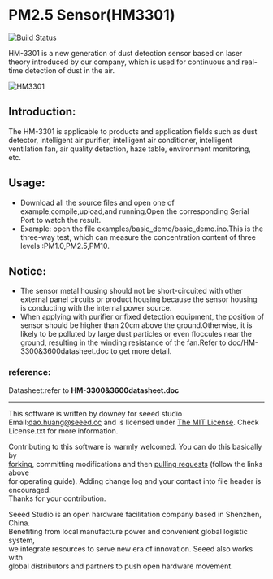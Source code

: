 # PM2.5 Sensor(HM3301)

[![Build Status](https://travis-ci.org/freekode/Seeed_PM2_5_sensor_HM3301.svg?branch=master)](https://travis-ci.org/freekode/Seeed_PM2_5_sensor_HM3301)

HM-3301 is a new generation of dust detection sensor based on laser theory introduced by our company, which is used for continuous and real-time detection of dust in the air.  

![HM3301](https://user-images.githubusercontent.com/41441945/44911054-11abd000-ad58-11e8-9b38-d2d504a86411.jpg)  




##  Introduction:  
The HM-3301 is applicable to products and application fields such as dust detector, intelligent air purifier, intelligent air conditioner, intelligent ventilation fan, air quality detection, haze table, environment monitoring, etc.  



## Usage:  
- Download all the source files and open one of example,compile,upload,and running.Open the corresponding Serial Port to watch the result.
-  Example: open the file examples/basic_demo/basic_demo.ino.This is the three-way test, which can measure the concentration content of three levels :PM1.0,PM2.5,PM10. 

## Notice:

- The sensor metal housing should not be short-circuited with other external panel circuits or product housing because the sensor housing is conducting with the internal power source.
- When applying with purifier or fixed detection equipment, the position of sensor should be higher than 20cm above the ground.Otherwise, it is likely to be polluted by large dust particles or even floccules near the ground, resulting in the winding resistance of the fan.Refer to doc/HM-3300&3600datasheet.doc to get more detail.



### reference:

Datasheet:refer to **HM-3300&3600datasheet.doc**  


***
This software is written by downey  for seeed studio<br>
Email:dao.huang@seeed.cc
and is licensed under [The MIT License](http://opensource.org/licenses/mit-license.php). Check License.txt for more information.<br>

Contributing to this software is warmly welcomed. You can do this basically by<br>
[forking](https://help.github.com/articles/fork-a-repo), committing modifications and then [pulling requests](https://help.github.com/articles/using-pull-requests) (follow the links above<br>
for operating guide). Adding change log and your contact into file header is encouraged.<br>
Thanks for your contribution.

Seeed Studio is an open hardware facilitation company based in Shenzhen, China. <br>
Benefiting from local manufacture power and convenient global logistic system, <br>
we integrate resources to serve new era of innovation. Seeed also works with <br>
global distributors and partners to push open hardware movement.<br>

